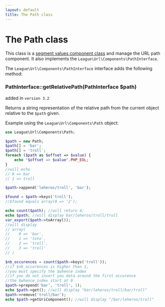 ```yaml
---
layout: default
title: The Path class
---
```


# The Path class

This class is a [segment values component class](/3.0/components/overview/#segment-components) and manage the URL path component. It also implements the `League\Url\Components\PathInterface`. 

The `League\Url\Components\PathInterface` interface adds the following method:

### PathInterface::getRelativePath(PathInterface $path)

<p class="message-notice">added in <code>version 3.2</code></p>

Returns a string representation of the relative path from the current object relative to the `$path` given.

Example using the `League\Url\Components\Path` object:

~~~php
use League\Url\Components\Path;

$path = new Path;
$path[] = 'bar';
$path[] = 'troll';
foreach ($path as $offset => $value) {
	echo "$offset => $value".PHP_EOL;
}
//will echo 
// 0 => bar
// 1 => troll

$path->append('leheros/troll', 'bar');

$found = $path->keys('troll');
//$found equals array(0 => '2');

echo count($path); //will return 4;
echo $path; //will display bar/leheros/troll/troll
var_export($path->toArray());
//will display
// array(
//    0 => 'bar',
//    1 => 'toto',
//    2 => 'troll',
//    3 => 'troll'
// )

$nb_occurences = count($path->keys('troll'));
//if $nb_occurences is higher than 1,
//you must specify the $whence index
//if you do not insert you data around the first occurence
//the $whence_index start at 0
$path->prepend('bar', 'troll', 1);
echo $path->get(); //will display "bar/leheros/troll/bar/troll"
$path->remove('troll/bar');
echo $path->getUriComponent(); //will display "/bar/leheros/troll"
~~~